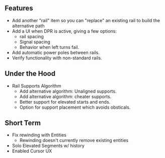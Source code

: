 ## Features

- Add another "rail" item so you can "replace" an existing rail to build the alternative path
- Add a UI when DPR is active, giving a few options:
    - rail spacing
    - Signal spacing
    - Behavior when left turns fail.
- Add automatic power poles between rails.
- Verify functionality with non-standard rails.

## Under the Hood

- Rail Supports Algorithm
    - Add alternative algorithm: Unaligned supports.
    - Add alternative algorithm: cheater supports.
    - Better support for elevated starts and ends.
    - Option for support placement which avoids obsticals.


## Short Term
- Fix rewinding with Entities
    - Rewinding doesn't currently remove existing entities
- Solo Elevated Segments w/ history
- Enabled Cursor UX
